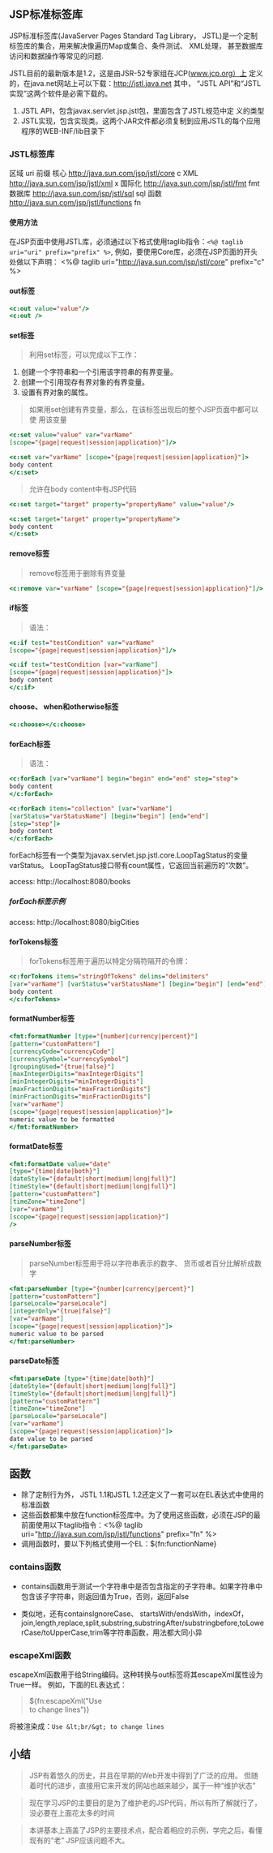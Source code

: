 ## JSP标准标签库

JSP标准标签库(JavaServer Pages Standard Tag Library， JSTL)是一个定制标签库的集合，用来解决像遍历Map或集合、条件测试、 XML处理，
甚至数据库访问和数据操作等常见的问题.

JSTL目前的最新版本是1.2，这是由JSR-52专家组在JCP(www.jcp.org）上
定义的，在java.net网站上可以下载：http://jstl.java.net
其中， “JSTL API”和“JSTL实现”这两个软件是必需下载的。

1. JSTL API，包含javax.servlet.jsp.jstl包，里面包含了JSTL规范中定
义的类型
2. JSTL实现，包含实现类。这两个JAR文件都必须复制到应用JSTL的每个应用
程序的WEB-INF/lib目录下

### JSTL标签库

区域      uri                                     前缀
核心      http://java.sun.com/jsp/jstl/core        c
XML       http://java.sun.com/jsp/jstl/xml         x
国际化    http://java.sun.com/jsp/jstl/fmt         fmt 
数据库    http://java.sun.com/jsp/jstl/sql          sql
函数      http://java.sun.com/jsp/jstl/functions    fn

#### 使用方法

在JSP页面中使用JSTL库，必须通过以下格式使用taglib指令：`<%@ taglib uri="uri" prefix="prefix" %>`, 例如，要使用Core库，必须在JSP页面的开头处做以下声明：
<%@ taglib uri="http://java.sun.com/jsp/jstl/core" prefix="c" %>

#### out标签

```jsp
<c:out value="value"/>
<c:out />
```

#### set标签

>利用set标签，可以完成以下工作：

1. 创建一个字符串和一个引用该字符串的有界变量。
2. 创建一个引用现存有界对象的有界变量。
3. 设置有界对象的属性。

>如果用set创建有界变量，那么，在该标签出现后的整个JSP页面中都可以使
用该变量

```jsp
<c:set value="value" var="varName"
[scope="{page|request|session|application}"]/>

<c:set var="varName" [scope="{page|request|session|application}"]>
body content
</c:set>
```

>允许在body content中有JSP代码

```jsp
<c:set target="target" property="propertyName" value="value"/>

<c:set target="target" property="propertyName">
body content
</c:set>
```

#### remove标签

> remove标签用于删除有界变量

```jsp
<c:remove var="varName" [scope="{page|request|session|application}"]/>
```

#### if标签

>语法：

```jsp
<c:if test="testCondition" var="varName"
[scope="{page|request|session|application}"]/>

<c:if test="testCondition [var="varName"]
[scope="{page|request|session|application}"]>
body content
</c:if>
```

#### choose、 when和otherwise标签

```jsp
<c:choose></c:choose>
```

#### forEach标签

>语法：

```jsp
<c:forEach [var="varName"] begin="begin" end="end" step="step">
body content
</c:forEach>

<c:forEach items="collection" [var="varName"]
[varStatus="varStatusName"] [begin="begin"] [end="end"]
[step="step"]>
body content
</c:forEach>
```

forEach标签有一个类型为javax.servlet.jsp.jstl.core.LoopTagStatus的变量varStatus。 LoopTagStatus接口带有count属性，它返回当前遍历的“次数”。

access: http://localhost:8080/books

##### forEach标签示例

access: http://localhost:8080/bigCities

#### forTokens标签

>forTokens标签用于遍历以特定分隔符隔开的令牌：

```jsp
<c:forTokens items="stringOfTokens" delims="delimiters"
[var="varName"] [varStatus="varStatusName"] [begin="begin"] [end="end"] [step="step"]>
body content
</c:forTokens>
```

#### formatNumber标签

```jsp
<fmt:formatNumber [type="{number|currency|percent}"]
[pattern="customPattern"]
[currencyCode="currencyCode"]
[currencySymbol="currencySymbol"]
[groupingUsed="{true|false}"]
[maxIntegerDigits="maxIntegerDigits"]
[minIntegerDigits="minIntegerDigits"]
[maxFractionDigits="maxFractionDigits"]
[minFractionDigits="minFractionDigits"]
[var="varName"]
[scope="{page|request|session|application}"]>
numeric value to be formatted
</fmt:formatNumber>
```

#### formatDate标签

```jsp
<fmt:formatDate value="date"
[type="{time|date|both}"]
[dateStyle="{default|short|medium|long|full}"]
[timeStyle="{default|short|medium|long|full}"]
[pattern="customPattern"]
[timeZone="timeZone"]
[var="varName"]
[scope="{page|request|session|application}"]
/>
```

#### parseNumber标签

>parseNumber标签用于将以字符串表示的数字、 货币或者百分比解析成数字

```jsp
<fmt:parseNumber [type="{number|currency|percent}"]
[pattern="customPattern"]
[parseLocale="parseLocale"]
[integerOnly="{true|false}"]
[var="varName"]
[scope="{page|request|session|application}"]>
numeric value to be parsed
</fmt:parseNumber>
```

#### parseDate标签

```jsp
<fmt:parseDate [type="{time|date|both}"]
[dateStyle="{default|short|medium|long|full}"]
[timeStyle="{default|short|medium|long|full}"]
[pattern="customPattern"]
[timeZone="timeZone"]
[parseLocale="parseLocale"]
[var="varName"]
[scope="{page|request|session|application}"]>
date value to be parsed
</fmt:parseDate>
```

## 函数

* 除了定制行为外， JSTL 1.1和JSTL 1.2还定义了一套可以在EL表达式中使用的标准函数
* 这些函数都集中放在function标签库中。为了使用这些函数，必须在JSP的最前面使用以下taglib指令：<%@ taglib uri="http://java.sun.com/jsp/jstl/functions"
prefix="fn" %>
* 调用函数时，要以下列格式使用一个EL：${fn:functionName}

### contains函数

* contains函数用于测试一个字符串中是否包含指定的子字符串。如果字符串中包含该子字符串，则返回值为True，否则，返回False

* 类似地，还有containsIgnoreCase、 startsWith/endsWith，indexOf， join,length,replace,split,substring,substringAfter/substringbefore,toLowerCase/toUpperCase,trim等字符串函数，用法都大同小异

### escapeXml函数

escapeXml函数用于给String编码。这种转换与out标签将其escapeXml属性设为True一样。
例如，下面的EL表达式：

> ${fn:escapeXml("Use <br/> to change lines")}

将被渲染成：`Use &lt;br/&gt; to change lines`

## 小结

> JSP有着悠久的历史，并且在早期的Web开发中得到了广泛的应用。
但随着时代的进步，直接用它来开发的网站也越来越少，属于一种“维护状态”

> 现在学习JSP的主要目的是为了维护老的JSP代码，所以有所了解就行了，没必要在上面花太多的时间

> 本讲基本上涵盖了JSP的主要技术点，配合着相应的示例，学完之后，看懂现有的“老” JSP应该问题不大。